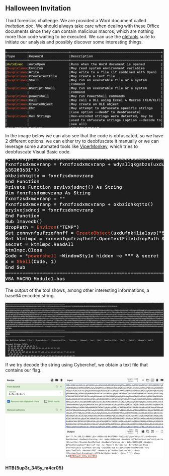 ## **Halloween Invitation**

Third forensics challenge. We are provided a Word document called *invitation.doc*. We should always take care when dealing with these Office documents since they can contain malicious macros, which are nothing more than code waiting to be executed. We can use the [oletools](https://github.com/decalage2/oletools) suite to initiate our analysis and possibly discover some interesting things. 

![HalloweenInvitation](/Screenshots/FORENSICS_3.png)

In the image below we can also see that the code is obfuscated, so we have 2 different options: we can either try to deobfuscate it manually or we can leverage some automated tools like [ViperMonkey](https://github.com/decalage2/ViperMonkey), which tries to deobfuscate Visual Basic code.

![HalloweenInvitation](/Screenshots/FORENSICS_3.1.png)

The output of the tool shows, among other interesting informations, a base64 encoded string.

![HalloweenInvitation](/Screenshots/FORENSICS_3.2.png)

If we try decode the string using Cyberchef, we obtain a text file that contains our flag.

![HalloweenInvitation](/Screenshots/FORENSICS_3.3.png)

#### HTB{5up3r_345y_m4cr05}